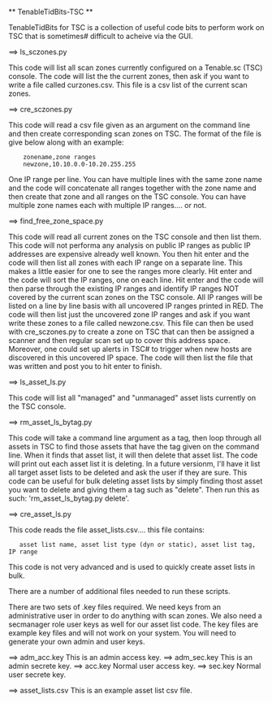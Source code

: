 ** TenableTidBits-TSC **

  TenableTidBits for TSC is a collection of useful code bits to perform work on TSC that is sometimes#  difficult to acheive via the GUI.

  ==> ls_sczones.py

  This code will list all scan zones currently configured on a Tenable.sc (TSC) console.  The code will list the
  the current zones, then ask if you want to write a file called curzones.csv.  This file is a csv list of
  the current scan zones.

  ==> cre_sczones.py

  This code will read a csv file given as an argument on the command line and then create corresponding
  scan zones on TSC.  The format of the file is give below along with an example:

        zonename,zone ranges
        newzone,10.10.0.0-10.20.255.255

  One IP range per line. You can have multiple lines with the same zone name and the code will concatenate all
  ranges together with the zone name and then create that zone and all ranges on the TSC console.  You can have
  multiple zone names each with multiple IP ranges.... or not.

  ==> find_free_zone_space.py

  This code will read all current zones on the TSC console and then list them.  This code will not performa any
  analysis on public IP ranges as public IP addresses are expensive already well known.  You then hit enter and the code
  will then list all zones with each IP range on a separate line.  This makes a little easier for one to see the
  ranges more clearly.  Hit enter and the code will sort the IP ranges, one on each line.  Hit enter and the code
  will then parse through the existing IP ranges and identify IP ranges NOT covered by the current scan zones
  on the TSC console.  All IP ranges will be listed on a line by line basis with all uncovered IP ranges printed
  in RED.  The code will then list just the uncovered zone IP ranges and ask if you want write these zones to a file
  called newzone.csv.  This file can then be used with cre_sczones.py to create a zone on TSC that can then be
  assigned a scanner and then regular scan set up to cover this address space.  Moreover, one could set up alerts in TSC#  to trigger when new hosts are discovered in this uncovered IP space.  The code will then list the file that was written
  and post you to hit enter to finish.

  ==> ls_asset_ls.py

  This code will list all "managed" and "unmanaged" asset lists currently on the TSC console.

  ==> rm_asset_ls_bytag.py

  This code will take a command line argument as a tag, then loop through all assets in TSC to find those assets that have
  the tag given on the command line.  When it finds that asset list, it will then delete that asset list.  The code will
  print out each asset list it is deleting.  In a future versionm, I'll have it list all target asset lists to be deleted
  and ask the user if they are sure.  This code can be useful for bulk deleting asset lists by simply finding thost asset
  you want to delete and giving them a tag such as "delete".  Then run this as such: 'rm_asset_ls_bytag.py delete'.

  ==> cre_asset_ls.py

  This code reads the file asset_lists.csv.... this file contains:

       asset list name, asset list type (dyn or static), asset list tag, IP range

  This code is not very advanced and is used to quickly create asset lists in bulk.

  There are a number of additional files needed to run these scripts.

  There are two sets of .key files required.  We need keys from an administrative user in order to do anything with scan zones.
  We also need a secmanager role user keys as well for our asset list code.  The key files are example key files and will not
  work on your system.  You will need to generate your own admin and user keys.

  ==> adm_acc.key          This is an admin access key.
  ==> adm_sec.key          This is an admin secrete key.
  ==> acc.key              Normal user access key.
  ==> sec.key              Normal user secrete key.

  ==> asset_lists.csv      This is an example asset list csv file.
  

